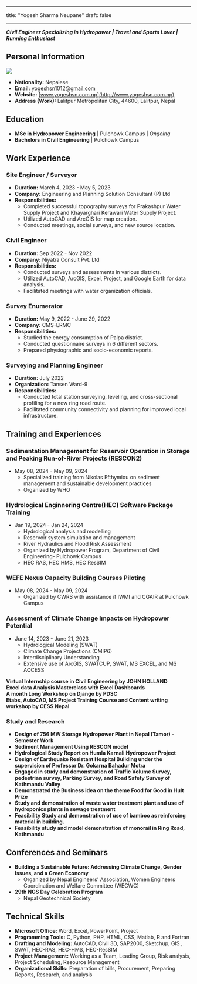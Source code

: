 
---
title: "Yogesh Sharma Neupane"
draft: false

---
**_Civil Engineer Specializing in Hydropower | Travel and Sports Lover  | Running Enthusiast_**
## Personal Information
 ![](https://thumbs2.imgbox.com/8f/57/MCZTS6b5_t.png)
- **Nationality:** Nepalese
- **Email:** [yogeshsn1012@gmail.com](mailto:yogeshsn1012@gmail.com)
- **Website:** [www.yogeshsn.com.np](http://www.yogeshsn.com.np)
- **Address (Work):** Lalitpur Metropolitan City, 44600, Lalitpur, Nepal

## Education

-  **MSc in Hydropower Engineering**  | Pulchowk Campus | *Ongoing*
- **Bachelors in Civil Engineering**         |       Pulchowk Campus


## Work Experience

### Site Engineer / Surveyor
- **Duration:** March 4, 2023 - May 5, 2023
- **Company:** Engineering and Planning Solution Consultant (P) Ltd
- **Responsibilities:**
  - Completed successful topography surveys for Prakashpur Water Supply Project and Khayarghari Kerawari Water Supply Project.
  - Utilized AutoCAD and ArcGIS for map creation.
  - Conducted meetings, social surveys, and new source location.

### Civil Engineer
- **Duration:** Sep 2022 - Nov 2022
- **Company:** Niyatra Consult Pvt. Ltd
- **Responsibilities:**
  - Conducted surveys and assessments in various districts.
  - Utilized AutoCAD, ArcGIS, Excel, Project, and Google Earth for data analysis.
  - Facilitated meetings with water organization officials.

### Survey Enumerator
- **Duration:** May 9, 2022 - June 29, 2022
- **Company:** CMS-ERMC
- **Responsibilities:**
  - Studied the energy consumption of Palpa district.
  - Conducted questionnaire surveys in 6 different sectors.
  - Prepared physiographic and socio-economic reports.

### Surveying and Planning Engineer
- **Duration:** July 2022
- **Organization:** Tansen Ward-9
- **Responsibilities:**
  - Conducted total station surveying, leveling, and cross-sectional profiling for a new ring road route.
  - Facilitated community connectivity and planning for improved local infrastructure.


## Training and Experiences
### Sedimentation Management for Reservoir Operation in Storage and Peaking Run-of-River Projects (RESCON2)
- May 08, 2024 - May 09, 2024
  - Specialized training from Nikolas Efthymiou on sediment management and sustainable development practices
  - Organized by WHO 

### Hydrological Enginnering Centre(HEC) Software Package Training
- Jan 19, 2024 - Jan 24, 2024
  - Hydrological analysis and modelling
  - Reservoir system simulation and management
  - River Hydraulics and Flood Risk Assessment
  - Organized by Hydropower Program, Department of Civil Engineering- Pulchowk Campus
  - HEC RAS, HEC HMS, HEC ResSIM 

### WEFE Nexus Capacity Building Courses Piloting
- May 08, 2024 - May 09, 2024
  - Organized by CWRS with assistance if IWMI and CGAIR at Pulchowk Campus


### Assessment of Climate Change Impacts on Hydropower Potential
- June 14, 2023 - June 21, 2023
  - Hydrological Modeling (SWAT)
  - Climate Change Projections (CMIP6)
  - Interdisciplinary Understanding
  - Extensive use of ArcGIS, SWATCUP, SWAT, MS EXCEL, and MS ACCESS

**Virtual Internship course in Civil Engineering by JOHN HOLLAND**  
**Excel data Analysis Masterclass with Excel Dashboards**   
**A month Long Workshop on Django by PDSC**  
**Etabs, AutoCAD, MS Project Training Course and Content writing workshop by CESS Nepal**

### Study and Research 
- **Design of 756 MW Storage Hydropower Plant in Nepal (Tamor) - Semester Work**
- **Sediment Management Using RESCON model**
- **Hydrological Study Report on Humla Karnali Hydropower Project**
- **Design of Earthquake Resistant Hospital Building under the supervision of Professor Dr. Gokarna Bahadur Motra**
- **Engaged in study and demonstration of Traffic Volume Survey, pedestrian survey, Parking Survey, and Road Safety Survey of Kathmandu Valley**
- **Demonstrated the Business idea on the theme Food for Good in Hult Prize**
- **Study and demonstration of waste water treatment plant and use of hydroponics plants in sewage treatment**
- **Feasibility Study and demonstration of use of bamboo as reinforcing material in building.**
- **Feasibility study and model demonstration of monorail in Ring Road, Kathmandu**


## Conferences and Seminars

- **Building a Sustainable Future: Addressing Climate Change, Gender Issues, and a Green Economy**
  - Organized by Nepal Engineers' Association, Women Engineers Coordination and Welfare Committee (WECWC)
- **29th NGS Day Celebration Program**
  - Nepal Geotechnical Society

## Technical Skills

- **Microsoft Office:** Word, Excel, PowerPoint, Project
- **Programming Tools:** C, Python, PHP, HTML, CSS, Matlab, R and Fortran
- **Drafting and Modeling:** AutoCAD, Civil 3D, SAP2000, Sketchup, GIS , SWAT, HEC-RAS, HEC-HMS, HEC-ResSIM
- **Project Management:** Working as a Team, Leading Group, Risk analysis, Project Scheduling, Resource Management
- **Organizational Skills:** Preparation of bills, Procurement, Preparing Reports, Research, and analysis

